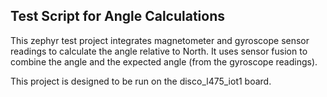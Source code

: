 ## Test Script for Angle Calculations
This zephyr test project integrates magnetometer and gyroscope sensor readings to calculate the angle relative to North. It uses sensor fusion to combine the angle and the expected angle (from the gyroscope readings).

This project is designed to be run on the disco_l475_iot1 board.